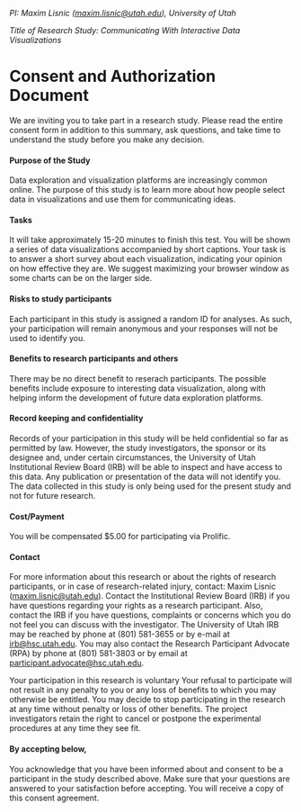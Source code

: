 *PI: Maxim Lisnic (maxim.lisnic@utah.edu), University of Utah*

*Title of Research Study: Communicating With Interactive Data Visualizations*

# Consent and Authorization Document

We are inviting you to take part in a research study. Please read the entire consent form in addition to this summary, 
ask questions, and take time to understand the study before you make any decision.

#### Purpose of the Study
Data exploration and visualization platforms are increasingly
common online. The purpose of this study is to learn
more about how people select data in visualizations and use them for communicating ideas.

#### Tasks
It will take approximately 15-20 minutes to finish this test. 
You will be shown a series of data visualizations accompanied by short captions.
Your task is to answer a short survey about each visualization, indicating your opinion on how effective they are.
We suggest maximizing your browser window as some charts can be on the larger side.

#### Risks to study participants
Each participant in this study is assigned a random ID for analyses. As such,
your participation will remain anonymous and your responses will
not be used to identify you.

#### Benefits to research participants and others
There may be no direct benefit to reserach participants.
The possible benefits include exposure to interesting data
visualization, along with helping inform the
development of future data exploration platforms.

#### Record keeping and confidentiality
Records of your participation in this study will be held
confidential so far as permitted by law. However, the study
investigators, the sponsor or its designee and, under certain
circumstances, the University of Utah Institutional
Review Board (IRB) will be able to inspect and have access to
this data. Any publication or presentation of the data will not
identify you.
The data collected in this study is only being used for the present study and not for future research.

#### Cost/Payment
You will be compensated $5.00 for participating via Prolific.

#### Contact
For more information about this research or about the rights of
research participants, or in case of research-related injury,
contact:  Maxim Lisnic (maxim.lisnic@utah.edu). 
Contact the Institutional Review Board (IRB) if you have questions regarding your rights as a research participant. Also, contact the IRB if you have questions, complaints or concerns which you do not feel you can discuss with the investigator. The University of Utah IRB may be reached by phone at (801) 581-3655 or by e-mail at irb@hsc.utah.edu. 
You may also contact the Research Participant Advocate (RPA) by phone at (801) 581-3803 or by email at participant.advocate@hsc.utah.edu.

Your participation in this research is voluntary
Your refusal to participate will not result in any penalty to you
or any loss of benefits to which you may otherwise be entitled.
You may decide to stop participating in the research at any time
without penalty or loss of other benefits. The project
investigators retain the right to cancel or postpone the
experimental procedures at any time they see fit.

#### By accepting below,
You acknowledge that you have been informed about and consent to
be a participant in the study described above. Make sure that your
questions are answered to your satisfaction before accepting. 
You will receive a copy of this consent agreement.

